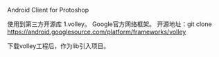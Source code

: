 Android Client for Protoshop

使用到第三方开源库
1.volley。
Google官方网络框架。
开源地址：git clone https://android.googlesource.com/platform/frameworks/volley


下载volley工程后，作为lib引入项目。
